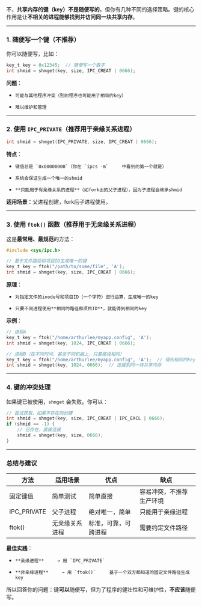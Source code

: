 不，**共享内存的键（key）不是随便写的**，但你有几种不同的选择策略。键的核心作用是让**不相关的进程能够找到并访问同一块共享内存**。

---

### 1. 随便写一个键（不推荐）

你可以随便写，比如：

```c
key_t key = 0x12345;  // 随便写一个数字
int shmid = shmget(key, size, IPC_CREAT | 0666);
```

**问题**：
-     可能与其他程序冲突（别的程序也可能用了相同的key）
    
-     难以维护和管理

---

### 2. 使用 `IPC_PRIVATE`（推荐用于亲缘关系进程）

```c
int shmid = shmget(IPC_PRIVATE, size, IPC_CREAT | 0666);
```

**特点**：
-     键值总是 `0x00000000`（你在 `ipcs -m`     中看到的第一个就是）
    
-     系统会保证生成一个唯一的shmid
    
-     **只能用于有亲缘关系的进程**（如fork出的父子进程），因为子进程会继承shmid

**适用场景**：父进程创建，fork后子进程使用。

---

### 3. 使用 `ftok()` 函数（推荐用于无亲缘关系进程）

这是**最常用、最规范**的方法：

```c
#include <sys/ipc.h>

// 基于文件路径和项目ID生成唯一的键
key_t key = ftok("/path/to/some/file", 'A');
int shmid = shmget(key, size, IPC_CREAT | 0666);
```

**原理**：
-     对指定文件的inode号和项目ID（一个字符）进行运算，生成唯一的key
    
-     只要不同进程使用**相同的路径和项目ID**，就能得到相同的key

**示例**：

```c
// 进程A
key_t key = ftok("/home/arthurlee/myapp.config", 'A');
int shmid = shmget(key, 1024, IPC_CREAT | 0666);

// 进程B（在不同时间、甚至不同机器上，只要路径相同）
key_t key = ftok("/home/arthurlee/myapp.config", 'A');  // 得到相同的key
int shmid = shmget(key, 1024, 0666);  // 连接到同一块共享内存
```

---

### 4. 键的冲突处理

如果键已被使用，`shmget` 会失败。你可以：

```c
// 尝试获取，如果不存在则创建
int shmid = shmget(key, size, IPC_CREAT | IPC_EXCL | 0666);
if (shmid == -1) {
    // 已存在，直接连接
    shmid = shmget(key, size, 0666);
}
```

---

### 总结与建议
| 方法 | 适用场景 | 优点 | 缺点 |
| --- | --- | --- | --- |
| 固定键值 | 简单测试 | 简单直接 | 容易冲突，不推荐生产环境 |
| IPC_PRIVATE | 父子进程 | 绝对唯一，简单 | 只能用于亲缘进程 |
| ftok() | 无亲缘关系进程 | 标准，可靠，可跨进程 | 需要约定文件路径 |

**最佳实践**：
-     **亲缘进程**     → 用 `IPC_PRIVATE`
    
-     **非亲缘进程**     → 用 `ftok()`     基于一个双方都知道的固定文件路径生成key

所以回答你的问题：键**可以**随便写，但为了程序的健壮性和可维护性，**不应该**随便写。